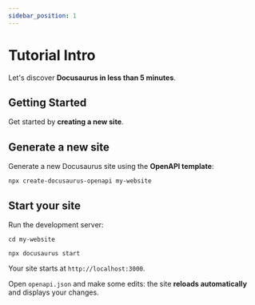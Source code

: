 ```yaml
---
sidebar_position: 1
---
```


# Tutorial Intro

Let's discover **Docusaurus in less than 5 minutes**.

## Getting Started

Get started by **creating a new site**.

## Generate a new site

Generate a new Docusaurus site using the **OpenAPI template**:

```shell
npx create-docusaurus-openapi my-website
```

## Start your site

Run the development server:

```shell
cd my-website

npx docusaurus start
```

Your site starts at `http://localhost:3000`.

Open `openapi.json` and make some edits: the site **reloads automatically** and displays your changes.
